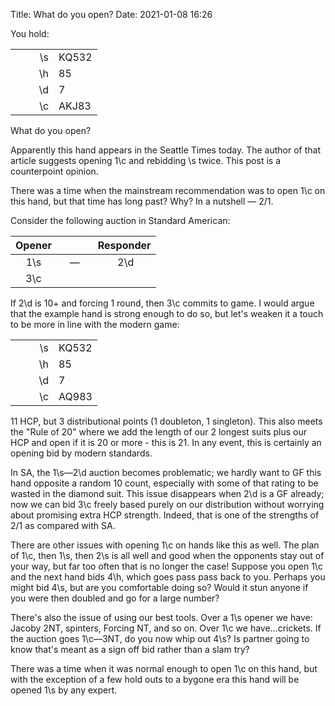 Title: What do you open?
Date: 2021-01-08 16:26

You hold:

| | | |
| ----- | -----: | -------- |
| &nbsp;&nbsp;&nbsp;&nbsp;&nbsp; | \s | KQ532 |
| &nbsp;&nbsp;&nbsp;&nbsp;&nbsp; | \h | 85 |
| &nbsp;&nbsp;&nbsp;&nbsp;&nbsp; | \d | 7 |
| &nbsp;&nbsp;&nbsp;&nbsp;&nbsp; | \c | AKJ83 |

What do you open?

Apparently this hand appears in the Seattle Times today. The author of that article suggests opening 1\c and rebidding \s twice. This post is a counterpoint opinion.

There was a time when the mainstream recommendation was to open 1\c on this hand, but that time has long past?  Why?  In a nutshell &mdash; 2/1.

Consider the following auction in Standard American:

| Opener | | Responder |
| :--------: | :------: | :--------: |
|&nbsp;&nbsp;&nbsp;1\s&nbsp;&nbsp;&nbsp;|&nbsp;&nbsp;&nbsp;&mdash;&nbsp;&nbsp;&nbsp;| &nbsp;&nbsp;&nbsp;&nbsp;2\d&nbsp;&nbsp;&nbsp;|
|&nbsp;&nbsp;&nbsp;3\c&nbsp;&nbsp;&nbsp;|  |  |


If 2\d is 10+ and forcing 1 round, then 3\c commits to game. I would argue that the example hand is strong enough to do so, but let's weaken it a touch to be more in line with the modern game:


| | | |
| ----- | -----: | -------- |
| &nbsp;&nbsp;&nbsp;&nbsp;&nbsp; | \s | KQ532 |
| &nbsp;&nbsp;&nbsp;&nbsp;&nbsp; | \h | 85 |
| &nbsp;&nbsp;&nbsp;&nbsp;&nbsp; | \d | 7 |
| &nbsp;&nbsp;&nbsp;&nbsp;&nbsp; | \c | AQ983 |

11 HCP, but 3 distributional points (1 doubleton, 1 singleton). This also meets the "Rule of 20" where we add the length of our 2 longest suits plus our HCP and open if it is 20 or more - this is 21. In any event, this is certainly an opening bid by modern standards.

In SA, the 1\s&mdash;2\d auction becomes problematic; we hardly want to GF this hand opposite a random 10 count, especially with some of that rating to be wasted in the diamond suit. This issue disappears when 2\d is a GF already; now we can bid 3\c freely based purely on our distribution without worrying about promising extra HCP strength.  Indeed, that is one of the strengths of 2/1 as compared with SA.

There are other issues with opening 1\c on hands like this as well. The plan of 1\c, then 1\s, then 2\s is all well and good when the opponents stay out of your way, but far too often that is no longer the case! Suppose you open 1\c and the next hand bids 4\h, which goes pass pass back to you. Perhaps you might bid 4\s, but are you comfortable doing so? Would it stun anyone if you were then doubled and go for a large number?

There's also the issue of using our best tools.  Over a 1\s opener we have:  Jacoby 2NT, spinters, Forcing NT, and so on. Over 1\c we have...crickets.  If the auction goes 1\c&mdash;3NT, do you now whip out 4\s? Is partner going to know that's meant as a sign off bid rather than a slam try?

There was a time when it was normal enough to open 1\c on this hand, but with the exception of a few hold outs to a bygone era this hand will be opened 1\s by any expert.
